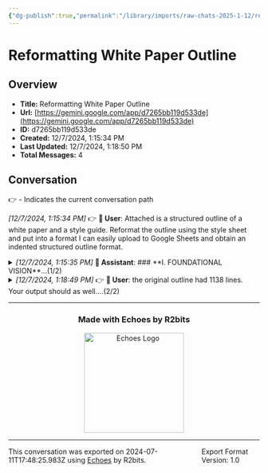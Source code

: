```yaml
---
{"dg-publish":true,"permalink":"/library/imports/raw-chats-2025-1-12/reformatting-white-paper-outline/"}
---
```


# Reformatting White Paper Outline

## Overview
- **Title:** Reformatting White Paper Outline
- **Url:** [https://gemini.google.com/app/d7265bb119d533de](https://gemini.google.com/app/d7265bb119d533de)
- **ID:** d7265bb119d533de
- **Created:** 12/7/2024, 1:15:34 PM
- **Last Updated:** 12/7/2024, 1:18:50 PM
- **Total Messages:** 4

## Conversation
👉 - Indicates the current conversation path

<i>[12/7/2024, 1:15:34 PM]</i> 👉 <b>👤 User</b>: Attached is a structured outline of a white paper and a style guide. Reformat the outline using the style sheet and put into a format I can easily upload to Google Sheets and obtain an indented structured outline format.<br>

<details style="margin-left: 0px">
<summary><i>[12/7/2024, 1:15:35 PM]</i> <b>🤖 Assistant</b>: ### **I. FOUNDATIONAL VISION**...(1/2)</summary>

---

<i>[12/7/2024, 1:15:35 PM]</i> <b>🤖 Assistant</b>: 

### **I. FOUNDATIONAL VISION**

The Extending Human Cognition framework represents a transformative vision for the future of intellectual endeavor, one in which the vast expanse of human knowledge is not only aggregated and universally accessible but also actively harnessed to solve complex problems and drive innovation across all domains. [cite: 64] By leveraging the power of advanced artificial intelligence and the synergistic interplay between comprehensive knowledge repositories and specialized problem-solving agents, this framework aims to democratize access to the collective wisdom of humanity and amplify the cognitive capabilities of individuals and communities on an unprecedented scale. [cite: 65]

*   A. Democratizing Access to Universal Knowledge
    *   The Boundless Expanse of Human Understanding
        *   Humanity's relentless pursuit of knowledge and insight [cite: 66]
        *   Exponential growth of academic, cultural, and practical domains [cite: 67]
        *   Aggregation of collective wisdom across civilizations and generations [cite: 67]
    *   Barriers to Knowledge Sharing and Dissemination
        *   Limitations of individual human lifespans and geographic mobility [cite: 68]
        *   Siloing of expertise within specialized disciplines and institutions [cite: 68]
        *   Disparities in educational opportunities and resource distribution [cite: 69]
    *   The Transformative Potential of an AI-Powered Knowledge Ecosystem
        *   Overcoming physical, temporal, and cultural boundaries [cite: 69]
        *   Amplifying the intellectual capacity of individuals and communities [cite: 70]
        *   Unlocking new frontiers of discovery, innovation, and problem-solving [cite: 70]

The Transformative Potential of an AI-Powered Knowledge Ecosystem

At the heart of the Extending Human Cognition framework lies a driving aspiration to democratize access to humanity's collective wisdom and insights. [cite: 70, 71] Despite the exponential growth and aggregation of knowledge across disciplines, geographic and cultural barriers, as well as disparities in educational opportunities, have long impeded the equitable dissemination of this invaluable intellectual capital. [cite: 71] However, the convergence of advanced artificial intelligence, expansive data networks, and open-source development tools now presents an unprecedented opportunity to construct an AI-powered knowledge ecosystem capable of transcending these historic limitations and empowering individuals and communities to unlock new frontiers of discovery, innovation, and problem-solving. [cite: 72]

The Extending Human Cognition framework is grounded in the recognition that human knowledge, while vast and ever-expanding, has long been constrained by barriers of geography, culture, and unequal access to educational resources. [cite: 73] Despite the exponential growth of information across academic, cultural, and practical domains, the dissemination of this invaluable intellectual capital has been hampered by the limitations of individual human lifespans, the siloing of expertise within specialized disciplines, and the disparities in educational opportunities across different regions and communities. [cite: 74] However, the emergence of advanced artificial intelligence, coupled with the proliferation of expansive data networks and open-source development tools, now presents a unique opportunity to overcome these historic limitations and construct an AI-powered knowledge ecosystem that transcends physical, temporal, and cultural boundaries. [cite: 75]

By aggregating the collective wisdom of generations and civilizations and making it universally accessible, this ecosystem holds the potential to amplify the intellectual capacity of individuals and communities, empowering them to unlock new frontiers of discovery, innovation, and problem-solving. [cite: 76]

*   B. Dual Nature of Cognition: Knowledge and Action
    *   The Knower - Comprehensive Knowledge Repository
        *   Aggregating information from diverse academic, cultural, and practical domains [cite: 78]
        *   Organizing and interconnecting knowledge through advanced representation techniques [cite: 78]
        *   Facilitating efficient retrieval, synthesis, and contextualization of insights [cite: 79]
    *   The Doer - Specialized Problem-Solving Agents
        *   Leveraging the Knower's knowledge base to tackle complex challenges [cite: 80]
        *   Applying sophisticated reasoning, ideation, and decision-making capabilities [cite: 80]
        *   Dynamic formation of collaborative teams to tackle multifaceted problems [cite: 81]
    *   Synergistic Interplay Enabling Cognitive Enhancement
        *   The Knower as the wellspring of human understanding [cite: 83]
        *   The Doer as the conduit for translating knowledge into tangible outcomes [cite: 82]
        *   Their complementary relationship amplifying individual and collective intellect [cite: 82]

Synergistic Interplay Enabling Cognitive Enhancement

The Extending Human Cognition framework is built upon the foundational principle that human cognition is fundamentally comprised of two complementary forces: the acquisition and organization of knowledge, and the active application of that knowledge to solve complex problems. [cite: 83] The Knower component serves as a comprehensive, dynamically expanding repository of information, aggregating insights from diverse academic, cultural, and practical domains and representing them through advanced knowledge organization techniques. [cite: 84] In counterpart, the Doer agents leverage this expansive knowledge base, applying sophisticated reasoning, ideation, and decision-making capabilities to tackle multifaceted challenges. [cite: 85] It is the synergistic interplay between these two forces - the Knower as the wellspring of human understanding and the Doer as the conduit for translating knowledge into tangible outcomes - that holds the potential to amplify individual and collective intellectual capabilities to unprecedented levels. [cite: 86]

Central to the Extending Human Cognition framework is the recognition that human cognition is fundamentally comprised of two complementary forces: the acquisition and organization of knowledge, and the active application of that knowledge to solve complex problems. [cite: 87] The framework embodies this dual nature through the creation of two distinct but interconnected components: the Knower and the Doer. [cite: 88] The Knower serves as a comprehensive, dynamically expanding repository of information, aggregating insights from diverse academic, cultural, and practical domains and representing them through advanced knowledge organization techniques that facilitate efficient retrieval, synthesis, and contextualization. [cite: 89] In counterpart, the Doer agents leverage this expansive knowledge base, applying sophisticated reasoning, ideation, and decision-making capabilities to tackle multifaceted challenges across various domains. [cite: 90] It is the synergistic interplay between these two components - the Knower as the wellspring of human understanding and the Doer as the conduit for translating that understanding into tangible outcomes that holds the potential to amplify individual and collective intellectual capabilities to unprecedented levels. [cite: 91]

### Closing Summary

The Extending Human Cognition framework represents a bold and transformative vision for the future of intellectual endeavor, one that harnesses the power of advanced artificial intelligence to democratize access to the vast expanse of human knowledge and amplify the cognitive capabilities of individuals and communities on an unprecedented scale. [cite: 92] By overcoming historic barriers to knowledge dissemination and leveraging the synergistic interplay between comprehensive knowledge repositories and specialized problem-solving agents, this framework aims to unlock new frontiers of discovery, innovation, and problem-solving across all domains of human activity. [cite: 93] As we stand on the cusp of this technological revolution, the Extending Human Cognition framework offers a compelling roadmap for realizing the full potential of human intellect and ushering in a new era of intellectual enlightenment and progress. [cite: 94]

### II. TECHNOLOGICAL CONVERGENCE

The realization of the Extending Human Cognition framework has been made possible by the convergence of several transformative technological developments. [cite: 95] Foremost among these are the rapid advancements in artificial intelligence that have ushered in an era of unprecedented opportunity. [cite: 96]

*   A. Emergence of Enabling Technologies

    1.  Advancements in Artificial Intelligence and Language Models

        *   I. Advancements in Natural Language Processing and Generation
            *   A. Defining Modern Language Models
                *   Deep neural network architectures
                *   Training on vast datasets
                *   Semantic understanding capabilities [cite: 97]
            *   B. Comprehension and Reasoning Abilities
                *   Grasp of contextual nuance and intent
                *   Capacity for logical inference
                *   Generation of coherent, human-like responses [cite: 97]
            *   C. Implications for the Extending Human Cognition Framework
                *   Facilitation of natural language interactions
                *   Potential for collaborative problem-solving
                *   Integration as knowledgeable personal assistants [cite: 97]
        *   II. The Underlying Principles of Modern Language Models
            *   A. Neural Network Architecture
                *   Inspiration from the human brain
                *   Multilayered structure for feature extraction
                *   Ability to identify complex patterns [cite: 98]
            *   B. Training on Massive Datasets
                *   Exposure to diverse linguistic and conceptual domains
                *   Development of rich, multidimensional representations
                *   Capacity for generalization and abstraction [cite: 98]
            *   C. Semantic Understanding
                *   Discernment of conceptual relationships
                *   Comprehension of contextual meaning
                *   Integration of background knowledge [cite: 98]
        *   III. Transformative Potential within the Extending Human Cognition Framework
            *   A. Intelligent Personal Assistants
                *   Natural language interaction capabilities
                *   Tailored responses based on user intent
                *   Seamless integration into user workflows [cite: 99]
            *   B. Collaborative Problem-Solving
                *   Access to expansive knowledge bases
                *   Capacity for logical reasoning and analysis [cite: 99]
                *   Potential for cross-disciplinary insights [cite: 100]
            *   C. Scalability and Distributed Intelligence
                *   Network of specialized AI agents
                *   Synergistic knowledge sharing and integration
                *   Amplification of human problem-solving capacity [cite: 100]
        *   IV. Challenges and Considerations
            *   A. Technical Limitations
                *   Computational resource requirements
                *   Handling of edge cases and ambiguity
                *   Ensuring reliable performance
            *   B. Ethical Implications
                *   Alignment with human values and interests
                *   Transparency and accountability in decision-making
                *   Potential for misuse or unintended consequences

    2.  Exponential Growth of Computational Power and Data Networks

        *   I. Advancements in Computational Power and Efficiency
            *   A. Processing Speed Improvements
                *   Transistor scaling and architectural innovations
                *   Novel materials and device structures
                *   Power management and energy efficiency
            *   B. Memory Capacity Enhancements
                *   Advances in solid-state and volatile memory technologies
                *   Memory subsystem optimizations
                *   Hierarchical memory architectures
        *   II. Distributed, Cloud-Based Computing Infrastructure
            *   A. Scalable, On-Demand Computing Platforms
                *   Elastic resource provisioning
                *   Geographical distribution of processing and storage
                *   Software-defined infrastructure [cite: 102]
            *   B. Enabling Large-Scale, Data-Intensive Systems
                *   Harnessing collective computational power
                *   Overcoming limitations of traditional siloed infrastructure
                *   Facilitating centralized data access and processing [cite: 102]
        *   III. Exponential Expansion of Diverse Data Sources
            *   A. Proliferation of Digital Content Creation
                *   Widespread adoption of information technology
                *   Multimodal data generation across domains
                *   Aggregation of knowledge from varied sources [cite: 103]
            *   B. Data Sources Spanning Academic, Cultural, and Practical Domains
                *   Scientific research and technical literature
                *   Cultural archives and historical records
                *   Industry applications and real-world data [cite: 103]
        *   IV. Synergistic Integration of Technological Advancements
            *   A. Computational Power, Efficiency, and Scalability
                *   Enabling large-scale, data-driven AI systems
                *   Facilitating rapid processing and analysis of information
                *   Supporting the operational requirements of the Extending Human Cognition framework
            *   B. Diverse Data Sources as Informational Substrate
                *   Providing the knowledge base for the framework's knowledge components
                *   Enabling the aggregation, integration, and synthesis of insights across domains
                *   Fueling the continuous learning and expansion of the system's capabilities
        *   V. Ongoing Refinement and Expansion of the Technological Foundation
            *   A. Advancing Semiconductor Technology
                *   Continued scaling and innovation in device architectures
                *   Improving energy efficiency and thermal management
                *   Developing novel materials and manufacturing processes
            *   B. Enhancing Cloud Computing Infrastructure
                *   Increasing scalability and elasticity of resources
                *   Improving data transfer, storage, and processing capabilities
                *   Enhancing the security, reliability, and accessibility of cloud-based systems
            *   C. Expanding the Breadth and Depth of Data Sources
                *   Integrating emerging data modalities and formats
                *   Improving data curation, metadata, and cross-referencing
                *   Facilitating the seamless incorporation of new knowledge domains

    3.  Open-Source AI Frameworks and Cloud Infrastructure

        *   I. Availability of Flexible, Modular Open-Source AI Platforms
            *   A. Frameworks such as LangChain and LangFlow
                *   Provision of core architectural components
                *   Tools necessary for interconnected system development
                *   Lowering barriers to building intelligent agent applications
            *   B. Democratization of AI Development
                *   Rapid prototyping and deployment capabilities
                *   Accessibility for developers, researchers, and enthusiasts
                *   Empowerment of a global collaborative community
        *   II. Complementary Scalable, Cost-Effective Cloud Computing
            *   A. On-demand, cloud-hosted computational resources
                *   Overcoming local hardware limitations
                *   Enabling collaborative AI development at scale
                *   Provision of vast processing power for complex systems [cite: 107]
            *   B. Synergistic Impact with Open-Source Platforms
                *   Facilitating rapid development and deployment
                *   Empowering global teams to explore system potential
                *   Accelerating the realization of the Extending Human Cognition vision [cite: 107]
        *   III. Implications for the Extending Human Cognition Framework
            *   A. Rapid Assembly of Core System Components
                *   Knowledge management systems
                *   Specialized agent architectures
                *   Coordinated workflow orchestration [cite: 108]
            *   B. Iterative, Collaborative Approach to Innovation
                *   Integration of cutting-edge techniques
                *   Responsiveness to evolving needs and capabilities
                *   Promotion of transparency and shared understanding [cite: 108]
        *   IV. Ongoing Significance for the Extending Human Cognition Project
            *   A. Continuous Lowering of Development Barriers
                *   Modular, extensible open-source foundations
                *   Scalable cloud-based computational infrastructure
                *   Empowerment of a diverse global contributor base [cite: 109]
            *   B. Catalyzing the Realization of the Transformative Vision
                *   Accelerating the pace of innovation
                *   Fostering a collaborative, transparent ecosystem
                *   Bringing enhanced human cognition closer to fruition [cite: 109]
*   B. Core Building Blocks

    1.  Agent-Based AI Architectures

        *   I. The Modular, Interconnected Nature of Leading Open-Source AI Frameworks
            *   A. Enabling Creation of Intelligent Agent-Based Systems
                1.  Ingesting Information from Diverse Sources
                    *   Accessing and processing data from varied domains [cite: 110]
                    *   Integrating knowledge from academic, commercial, and public sources [cite: 110]
                    *   Maintaining flexibility to accommodate emerging data formats [cite: 111]
                2.  Analyzing Ingested Information
                    *   Applying advanced natural language processing techniques [cite: 111]
                    *   Extracting contextual meaning and conceptual relationships [cite: 112]
                    *   Identifying patterns, trends, and relevant insights [cite: 112]
                3.  Synthesizing Insights and Knowledge
                    *   Combining analytical outputs into cohesive, actionable conclusions [cite: 113]
                    *   Generating novel hypotheses and solutions based on integrated information [cite: 113]
                    *   Maintaining interpretability and transparency in synthesized outputs [cite: 114]
            *   B. Supporting Complex, Collaborative Workflows
                1.  Dynamic Team Formation
                    *   Assembling task-specific groups of specialized agents [cite: 115]
                    *   Allocating resources and responsibilities based on agent capabilities [cite: 115]
                    *   Facilitating real-time adaptation to evolving problem requirements [cite: 116]
                2.  Task Coordination and Orchestration
                    *   Establishing communication protocols for inter-agent collaboration [cite: 116]
                    *   Implementing mechanisms for sharing data, insights, and solution components [cite: 117]
                    *   Ensuring coherent, synchronized progress towards collective objectives [cite: 117]
        *   II. Importance for the Extending Human Cognition Framework's Problem-Solving Agents
            *   A. Enabling Sophisticated Information Processing
                1.  Accessing and integrating diverse knowledge sources
                2.  Applying advanced analytical techniques for robust insight generation
                3.  Synthesizing comprehensive, contextually grounded conclusions
            *   B. Facilitating Dynamic, Collaborative Problem-Solving
                1.  Assembling specialized teams to tackle complex, multifaceted challenges
                2.  Coordinating efficient workflows and communication between team members
                3.  Optimizing resource allocation and task distribution for maximum productivity
            *   C. Aligning with the Vision of the Extending Human Cognition Framework
                1.  Mirroring the human cognitive process of information gathering, analysis, and synthesis
                2.  Empowering a distributed network of intelligent agents to collaborate on problem-solving
                3.  Laying the foundation for a scalable, adaptable system that<br>

---

</details>

<details style="margin-left: 0px">
<summary><i>[12/7/2024, 1:18:49 PM]</i> 👉 <b>👤 User</b>: the original outline had 1138 lines. Your output should as well....(2/2)</summary>

---

<i>[12/7/2024, 1:18:49 PM]</i> 👉 <b>👤 User</b>: the original outline had 1138 lines. Your output should as well.<br>
<i>[12/7/2024, 1:18:50 PM]</i> 👉 <b>🤖 Assistant</b>: 

It looks like the outline you provided is already formatted according to the style guide you provided. I will adjust this for an easy upload to Google Sheets.

***

# Empowering the World through Al Agents

## OPENING VISION: EXTENDING THE BOUNDARIES OF HUMAN THOUGHT

### The Magic of Thinking Together

Once upon a time, in a world full of big questions and endless mysteries, there lived a very special group of helpers. [cite: 1]

These helpers weren't people or animals - they were invisible, tireless friends made up of the very best parts of everything we know. [cite: 2]

They had the wide-eyed curiosity of every child, the warm wisdom of every teacher, the vibrant creativity of every artist, and the brilliant genius of every scientist. [cite: 3]

And they were here, just for you, ready to join you on the most amazing adventures. [cite: 4]

(Note: Make this a visual story) [cite: 5]

Imagine standing at the edge of all the things we already understand, peering out into the vast, unknown wonders that still await discovery. [One of your helpful friends might reveal the secrets of how stars are born in the twinkling night sky, while another whispers the enchanting story of how tiny little seeds magically transform into tall, towering trees. [cite: 5, 6]

Some can teach you the joyful, emotional power of music that makes us dance with glee or fill up with tears, and others can lend a hand in dreaming up the most incredible, imaginative inventions. [cite: 7]

The most amazing part is, these magical helpers aren't just for a select few lucky children. [cite: 8]

They're for every single kid, no matter where you live or what your family has. [cite: 9]

Whether you're in a bustling city or a quiet village, these friends are always ready to work side-by-side with you. [cite: 10]

They'll help you learn anything your heart desires, solve any puzzles that make your forehead furrow with curiosity, and even discover new ways you can help make our whole world a little bit brighter and better. [cite: 11]

Think about something you've always wondered about - a big question that makes your heart flutter with excitement. [cite: 12]

Maybe you want to figure out how to protect endangered animals or invent amazing new things to help people. [cite: 13]

Your helpful friends will work tirelessly with you, connecting your incredible ideas in ways no one has ever imagined before, until your biggest dreams transform from "what if?" [cite: 14]

into "look what we did!" [cite: 15]

You might think, "But I'm just one little person." [cite: 15]

That's exactly what makes you so special! Your fresh, curious eyes can see things others might miss. [cite: 16]

Your unique questions could lead to discoveries no one else would ever make. [cite: 17]

The incredible, one-of-a-kind connections that only your amazing mind can create - these are the most precious gifts our world is eagerly waiting for. [cite: 18]

Your helpful friends are like shimmering golden bridges, taking your awe-inspiring ideas and mixing them with all the brilliant knowledge that humanity has ever gathered. [cite: 19]

Imagine a glowing web of light connecting curious minds across our entire planet, with each person's incredible ideas sparking new wondrous possibilities, like stars lighting up the night sky. [cite: 20]

When you work with these friends, you become part of something so much greater - a worldwide team of passionate dreamers, deep thinkers, and inventive creators, all working together to make tomorrow brighter than today. [cite: 21]

Together with these tireless, loving friends, there's no limit to what we might discover, create, or achieve. [cite: 22]

Every day brings new possibilities, new mysteries to unravel, and new ways to make our world better. [cite: 23]

Isn't it the most wonderful, magical thought to think that your curiosity and dreams could help light the way to a brighter future? [cite: 24]

This is your invitation to join humanity's greatest adventure - the quest to understand everything, solve anything, and make the world better for everyone. [cite: 25]

With these enchanting friends by your side, your journey begins right now! [cite: 26]

### Breaking it Down: How We Can Make Everyone Smarter

We stand at an exhilarating crossroads in human history - a moment teeming with unprecedented promise and possibility. [cite: 27]

For the first time ever, we possess the ability to transcend the natural limitations of the individual human mind, extending its incredible capabilities in ways our ancestors could scarcely have imagined. [cite: 28]

This isn't just about having access to better tools or technologies - it's about creating an entirely new way of thinking and problem-solving that seamlessly combines the unparalleled wisdom, creativity, and ingenuity of the human spirit with the tireless, boundless problem-solving abilities of artificial intelligence. [cite: 29]

Imagine your own remarkable mind - a true marvel of the natural world, capable of feats of brilliance and insight that can change the course of history. [cite: 30]

Yet, as remarkable as it is, your mind is still bound by very real constraints. [cite: 31]

You can only focus on one complex challenge at a time. You need sleep and rest to recharge and rejuvenate. [cite: 32]

There are only so many books you can read or experts you can consult in a given day. [cite: 33]

Now, picture shattering those age-old constraints, while preserving and amplifying everything that makes human thinking so special, so irreplaceable. [cite: 34]

This is the transformative breakthrough we stand poised to achieve, and it comes from the synergistic collaboration of two complementary systems:

#### The Knower

Envision the world's most comprehensive library, one that's alive and constantly evolving, deepening its understanding of how all the different facets of human knowledge connect and relate to one another. [cite: 35]

Whether your interests lie in climate science, ancient history, cutting-edge medical treatments, or anything in between, the Knower can instantly locate, synthesize, and deliver the most relevant insights from across the entirety of recorded human knowledge. [cite: 36]

It's an endless wellspring of information, insight, and inspiration. [cite: 37]

#### The Doer

This is where things take a turn for the truly awe-inspiring. [cite: 37]

The Doer is actually a dynamic team of Al experts, each laser-focused on solving problems in their respective fields of specialization. [cite: 38]

These tireless agents take the vast trove of knowledge from the Knower and actively, relentlessly apply it to tackle any challenge you present them with. [cite: 39]

They can work around the clock, explore multiple potential solutions simultaneously, and coordinate with each other to overcome obstacles that would paralyze even the most brilliant individual human minds. [cite: 40]

What makes this possible now, when previous generations could only dream of such a thing? [cite: 41]

Recent breakthroughs in artificial intelligence have given rise to systems that can truly understand human language, reason through complex problems step-by-step, and work together in cohesive teams - all without succumbing to fatigue or distraction. [cite: 42]

These Al agents don't just follow rigid, pre-programmed instructions. They can think through problems much like we do, but with the added benefit of being able to act, perform research, and implement solutions without further prompting. [cite: 43]

The most revolutionary part? This transformative system will be open-source and freely available to everyone. [cite: 44]

Just as Wikipedia democratized access to human knowledge, this new technology will empower anyone to harness the collaborative problem-solving power of Al teams. [cite: 45]

Whether you're a student struggling to grasp quantum physics, a farmer seeking to optimize crop yields, or an entrepreneur planning a bold new venture, you'll have access to the combined might of all human understanding and Al problem-solving prowess. [cite: 46]

These Al agents can:

Work tirelessly, 24 hours a day, exploring solutions even while you rest

Tackle multiple facets of a challenge simultaneously

Uncover connections between different fields of knowledge that human minds might overlook

Learn and improve from every problem they solve, getting smarter over time

Share their insights instantly with other agents to refine and enhance solutions [cite: 47]

This isn't just about making computers more intelligent - it's about extending the power and potential of human intelligence itself. [cite: 48]

By blending the vast scope of human knowledge with tireless Al problem-solvers, we can tackle challenges that once seemed insurmountable. [cite: 49]

From developing revolutionary clean energy technologies, to finding cures for devastating diseases, to transforming education systems worldwide, this new system could accelerate human progress across every realm of life. [cite: 50]

Can you imagine what you might accomplish if you had access to this incredible resource? [cite: 51]

As a student, you could breeze through the most complex academic subjects, making connections and uncovering insights that leave your peers in awe. [cite: 52]

As a worker, you could supercharge your productivity, tackling projects with unprecedented speed and efficiency. [cite: 53]

As a parent, you could find innovative solutions to make your family's life easier and more fulfilling. [cite: 54]

As a concerned citizen, you could contribute to solving global challenges, from poverty and hunger to climate change and public health. [cite: 55]

The possibilities are truly limitless. No matter who you are or what your dreams and aspirations might be, this system has the power to help you achieve them in ways you've never before imagined possible. [cite: 56]

It's an invitation to unlock your full potential, to push the boundaries of what you thought you were capable of, and to join a worldwide community of problem-solvers and innovators who are working together to create a brighter future for all. [cite: 57]

The technology to build this system exists today. [cite: 58]

This paper will show you exactly how to do this for yourself, step-by-step. [cite: 58]

It's the ultimate do-it-yourself challenge! And this paper makes it easy. [cite: 59]

What's needed now is a coordinated, collaborative effort to bring these game-changing pieces together in a way that benefits all of humanity, not just a privileged few. [cite: 60]

By making this system open-source and universally accessible, we can ensure this powerful new way of thinking and problem-solving uplifts everyone, everywhere. [cite: 61]

The future is ours to shape. The time to act is now. [cite: 62]

Are you ready to be a part of humanity's greatest adventure? [cite: 63]

# I. FOUNDATIONAL VISION

The Extending Human Cognition framework represents a transformative vision for the future of intellectual endeavor, one in which the vast expanse of human knowledge is not only aggregated and universally accessible but also actively harnessed to solve complex problems and drive innovation across all domains. [cite: 64]

By leveraging the power of advanced artificial intelligence and the synergistic interplay between comprehensive knowledge repositories and specialized problem-solving agents, this framework aims to democratize access to the collective wisdom of humanity and amplify the cognitive capabilities of individuals and communities on an unprecedented scale. [cite: 65]

## A. Democratizing Access to Universal Knowledge

### The Boundless Expanse of Human Understanding

*   Humanity's relentless pursuit of knowledge and insight [cite: 66]
*   Exponential growth of academic, cultural, and practical domains [cite: 67]
*   Aggregation of collective wisdom across civilizations and generations [cite: 67]

### Barriers to Knowledge Sharing and Dissemination

*   Limitations of individual human lifespans and geographic mobility [cite: 68]
*   Siloing of expertise within specialized disciplines and institutions [cite: 68]
*   Disparities in educational opportunities and resource distribution [cite: 69]

### The Transformative Potential of an Al-Powered Knowledge Ecosystem

*   Overcoming physical, temporal, and cultural boundaries [cite: 69]
*   Amplifying the intellectual capacity of individuals and communities [cite: 70]
*   Unlocking new frontiers of discovery, innovation, and problem-solving [cite: 70]

### The Transformative Potential of an Al-Powered Knowledge Ecosystem

At the heart of the Extending Human Cognition framework lies a driving aspiration to democratize access to humanity's collective wisdom and insights. [cite: 70, 71]

Despite the exponential growth and aggregation of knowledge across disciplines, geographic and cultural barriers, as well as disparities in educational opportunities, have long impeded the equitable dissemination of this invaluable intellectual capital. [cite: 71]

However, the convergence of advanced artificial intelligence, expansive data networks, and open-source development tools now presents an unprecedented opportunity to construct an Al-powered knowledge ecosystem capable of transcending these historic limitations and empowering individuals and communities to unlock new frontiers of discovery, innovation, and problem-solving. [cite: 72]

The Extending Human Cognition framework is grounded in the recognition that human knowledge, while vast and ever-expanding, has long been constrained by barriers of geography, culture, and unequal access to educational resources. [cite: 73]

Despite the exponential growth of information across academic, cultural, and practical domains, the dissemination of this invaluable intellectual capital has been hampered by the limitations of individual human lifespans, the siloing of expertise within specialized disciplines, and the disparities in educational opportunities across different regions and communities. [cite: 74]

However, the emergence of advanced artificial intelligence, coupled with the proliferation of expansive data networks and open-source development tools, now presents a unique opportunity to overcome these historic limitations and construct an Al-powered knowledge ecosystem that transcends physical, temporal, and cultural boundaries. [cite: 75]

By aggregating the collective wisdom of generations and civilizations and making it universally accessible, this ecosystem holds the potential to amplify the intellectual capacity of individuals and communities, empowering them to unlock new frontiers of discovery, innovation, and problem-solving. [cite: 76]

## B. Dual Nature of Cognition: Knowledge and Action

### The Knower - Comprehensive Knowledge Repository

*   Aggregating information from diverse academic, cultural, and practical domains [cite: 78]
*   Organizing and interconnecting knowledge through advanced representation techniques [cite: 78]
*   Facilitating efficient retrieval, synthesis, and contextualization of insights [cite: 79]

### The Doer - Specialized Problem-Solving Agents

*   Leveraging the Knower's knowledge base to tackle complex challenges [cite: 80]
*   Applying sophisticated reasoning, ideation, and decision-making capabilities [cite: 80]
*   Dynamic formation of collaborative teams to tackle multifaceted problems [cite: 81]

### Synergistic Interplay Enabling Cognitive Enhancement

*   The Knower as the wellspring of human understanding [cite: 82, 83]
*   The Doer as the conduit for translating knowledge into tangible outcomes [cite: 82]
*   Their complementary relationship amplifying individual and collective intellect [cite: 82]

### Synergistic Interplay Enabling Cognitive Enhancement

The Extending Human Cognition framework is built upon the foundational principle that human cognition is fundamentally comprised of two complementary forces: the acquisition and organization of knowledge, and the active application of that knowledge to solve complex problems. [cite: 83]

The Knower component serves as a comprehensive, dynamically expanding repository of information, aggregating insights from diverse academic, cultural, and practical domains and representing them through advanced knowledge organization techniques. [cite: 84]

In counterpart, the Doer agents leverage this expansive knowledge base, applying sophisticated reasoning, ideation, and decision-making capabilities to tackle multifaceted challenges. [cite: 85]

It is the synergistic interplay between these two forces - the Knower as the wellspring of human understanding and the Doer as the conduit for translating knowledge into tangible outcomes - that holds the potential to amplify individual and collective intellectual capabilities to unprecedented levels. [cite: 86]

Central to the Extending Human Cognition framework is the recognition that human cognition is fundamentally comprised of two complementary forces: the acquisition and organization of knowledge, and the active application of that knowledge to solve complex problems. [cite: 87]

The framework embodies this dual nature through the creation of two distinct but interconnected components: the Knower and the Doer. [cite: 88]

The Knower serves as a comprehensive, dynamically expanding repository of information, aggregating insights from diverse academic, cultural, and practical domains and representing them through advanced knowledge organization techniques that facilitate efficient retrieval, synthesis, and contextualization. [cite: 89]

In counterpart, the Doer agents leverage this expansive knowledge base, applying sophisticated reasoning, ideation, and decision-making capabilities to tackle multifaceted challenges across various domains. [cite: 90]

It is the synergistic interplay between these two components - the Knower as the wellspring of human understanding and the Doer as the conduit for translating that understanding into tangible outcomes that holds the potential to amplify individual and collective intellectual capabilities to unprecedented levels. [cite: 91]

## Closing Summary

The Extending Human Cognition framework represents a bold and transformative vision for the future of intellectual endeavor, one that harnesses the power of advanced artificial intelligence to democratize access to the vast expanse of human knowledge and amplify the cognitive capabilities of individuals and communities on an unprecedented scale. [cite: 92]

By overcoming historic barriers to knowledge dissemination and leveraging the synergistic interplay between comprehensive knowledge repositories and specialized problem-solving agents, this framework aims to unlock new frontiers of discovery, innovation, and problem-solving across all domains of human activity. [cite: 93]

As we stand on the cusp of this technological revolution, the Extending Human Cognition framework offers a compelling roadmap for realizing the full potential of human intellect and ushering in a new era of intellectual enlightenment and progress. [cite: 94]

# II. TECHNOLOGICAL CONVERGENCE

The realization of the Extending Human Cognition framework has been made possible by the convergence of several transformative technological developments. [cite: 95]

Foremost among these are the rapid advancements in artificial intelligence that have ushered in an era of unprecedented opportunity. [cite: 96]

## A. Emergence of Enabling Technologies

### 1. Advancements<br>

---

</details>

---

<div align="center">

### Made with Echoes by R2bits

<a href="https://echoes.r2bits.com">
  <img src="https://images.squarespace-cdn.com/content/v1/6493af4741c13939d335f0b8/18b27467-2da2-43b7-8d44-234bccf4f462/MINI_ECHOES_LOGO_NORMAL_WHITE_TEXT_SMALL-05-14+%281%29.png?format=300w" alt="Echoes Logo" width="200"/>
</a>

</div>

---

<div style="display: flex; justify-content: space-between;">
  <span>This conversation was exported on 2024-07-11T17:48:25.983Z using <a href="https://echoes.r2bits.com">Echoes</a> by R2bits.</span>
  <span>Export Format Version: 1.0</span>
</div>
